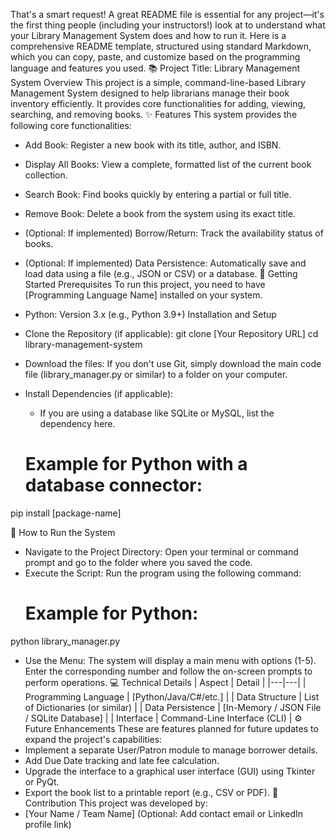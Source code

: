That's a smart request! A great README file is essential for any project—it's the first thing people (including your instructors!) look at to understand what your Library Management System does and how to run it.
Here is a comprehensive README template, structured using standard Markdown, which you can copy, paste, and customize based on the programming language and features you used.
📚 Project Title: Library Management System
Overview
This project is a simple, command-line-based Library Management System designed to help librarians manage their book inventory efficiently. It provides core functionalities for adding, viewing, searching, and removing books.
✨ Features
This system provides the following core functionalities:
 * Add Book: Register a new book with its title, author, and ISBN.
 * Display All Books: View a complete, formatted list of the current book collection.
 * Search Book: Find books quickly by entering a partial or full title.
 * Remove Book: Delete a book from the system using its exact title.
 * (Optional: If implemented) Borrow/Return: Track the availability status of books.
 * (Optional: If implemented) Data Persistence: Automatically save and load data using a file (e.g., JSON or CSV) or a database.
🚀 Getting Started
Prerequisites
To run this project, you need to have [Programming Language Name] installed on your system.
 * Python: Version 3.x (e.g., Python 3.9+)
Installation and Setup
 * Clone the Repository (if applicable):
   git clone [Your Repository URL]
cd library-management-system

 * Download the files:
   If you don't use Git, simply download the main code file (library_manager.py or similar) to a folder on your computer.
 * Install Dependencies (if applicable):
   * If you are using a database like SQLite or MySQL, list the dependency here.
     <!-- end list -->
   # Example for Python with a database connector:
pip install [package-name] 

🏃 How to Run the System
 * Navigate to the Project Directory:
   Open your terminal or command prompt and go to the folder where you saved the code.
 * Execute the Script:
   Run the program using the following command:
   # Example for Python:
python library_manager.py

 * Use the Menu:
   The system will display a main menu with options (1-5). Enter the corresponding number and follow the on-screen prompts to perform operations.
💻 Technical Details
| Aspect | Detail |
|---|---|
| Programming Language | [Python/Java/C#/etc.] |
| Data Structure | List of Dictionaries (or similar) |
| Data Persistence | [In-Memory / JSON File / SQLite Database] |
| Interface | Command-Line Interface (CLI) |
⚙️ Future Enhancements
These are features planned for future updates to expand the project's capabilities:
 * Implement a separate User/Patron module to manage borrower details.
 * Add Due Date tracking and late fee calculation.
 * Upgrade the interface to a graphical user interface (GUI) using Tkinter or PyQt.
 * Export the book list to a printable report (e.g., CSV or PDF).
🤝 Contribution
This project was developed by:
 * [Your Name / Team Name]
(Optional: Add contact email or LinkedIn profile link)
